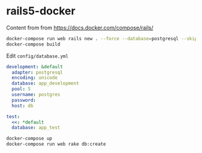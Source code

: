# rails5-docker

Content from from https://docs.docker.com/compose/rails/

```bash
docker-compose run web rails new . --force --database=postgresql --skip-bundle
docker-compose build
```

Edit ```config/database.yml```
```yaml
development: &default
  adapter: postgresql
  encoding: unicode
  database: app_development
  pool: 5
  username: postgres
  password:
  host: db

test:
  <<: *default
  database: app_test
  ```
  ```bash
  docker-compose up
  docker-compose run web rake db:create
  ```
  
